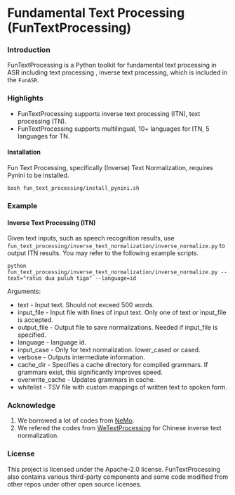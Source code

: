 **Fundamental Text Processing (FunTextProcessing)**
==========================

### Introduction

FunTextProcessing is a Python toolkit for fundamental text processing in ASR including text processing , inverse text processing, which is included in the `FunASR`.

### Highlights

- FunTextProcessing supports inverse text processing (ITN), text processing (TN).
- FunTextProcessing supports multilingual, 10+ languages for ITN, 5 languages for TN.

#### Installation

Fun Text Processing, specifically (Inverse) Text Normalization, requires Pynini to be installed.
```
bash fun_text_processing/install_pynini.sh
```

### Example
#### Inverse Text Processing (ITN)
Given text inputs, such as speech recognition results, use `fun_text_processing/inverse_text_normalization/inverse_normalize.py` to output ITN results. You may refer to the following example scripts.

```
python fun_text_processing/inverse_text_normalization/inverse_normalize.py --text="ratus dua puluh tiga" --language=id
```

Arguments:
- text - Input text. Should not exceed 500 words.
- input_file - Input file with lines of input text. Only one of text or input_file is accepted.
- output_file - Output file to save normalizations. Needed if input_file is specified.
- language - language id.
- input_case - Only for text normalization. lower_cased or cased.
- verbose - Outputs intermediate information.
- cache_dir - Specifies a cache directory for compiled grammars. If grammars exist, this significantly improves speed.
- overwrite_cache - Updates grammars in cache.
- whitelist - TSV file with custom mappings of written text to spoken form.


### Acknowledge
1. We borrowed a lot of codes from [NeMo](https://github.com/NVIDIA/NeMo).
2. We refered the codes from [WeTextProcessing](https://github.com/wenet-e2e/WeTextProcessing) for Chinese inverse text normalization. 

### License

This project is licensed under the Apache-2.0 license. FunTextProcessing also contains various third-party components and some code modified from other repos under other open source licenses. 
